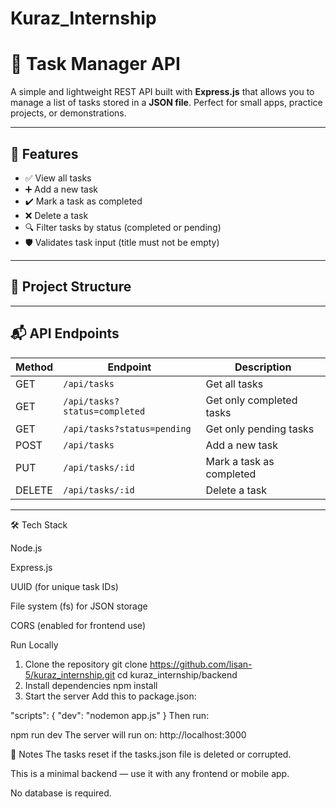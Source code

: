 # Kuraz_Internship

# 🧠 Task Manager API

A simple and lightweight REST API built with **Express.js** that allows you to manage a list of tasks stored in a **JSON file**. Perfect for small apps, practice projects, or demonstrations.

---

## 🚀 Features

- ✅ View all tasks
- ➕ Add a new task
- ✔️ Mark a task as completed
- ❌ Delete a task
- 🔍 Filter tasks by status (completed or pending)
- 🛡 Validates task input (title must not be empty)

---

## 📂 Project Structure




---

## 📬 API Endpoints

| Method | Endpoint                   | Description                      |
|--------|----------------------------|----------------------------------|
| GET    | `/api/tasks`               | Get all tasks                    |
| GET    | `/api/tasks?status=completed` | Get only completed tasks         |
| GET    | `/api/tasks?status=pending`   | Get only pending tasks           |
| POST   | `/api/tasks`               | Add a new task                   |
| PUT    | `/api/tasks/:id`           | Mark a task as completed         |
| DELETE | `/api/tasks/:id`           | Delete a task                    |

---

🛠 Tech Stack

Node.js

Express.js

UUID (for unique task IDs)

File system (fs) for JSON storage

CORS (enabled for frontend use)






Run Locally
1. Clone the repository
git clone https://github.com/lisan-5/kuraz_internship.git
cd kuraz_internship/backend
2. Install dependencies
npm install
3. Start the server
Add this to package.json:

"scripts": {
  "dev": "nodemon app.js"
}
Then run:

npm run dev
The server will run on: http://localhost:3000

📌 Notes
The tasks reset if the tasks.json file is deleted or corrupted.

This is a minimal backend — use it with any frontend or mobile app.

No database is required.
